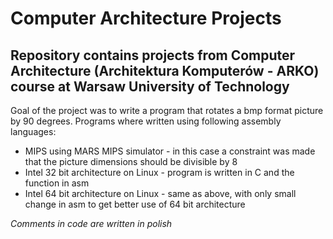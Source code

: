 # Computer Architecture Projects
## Repository contains projects from Computer Architecture (Architektura Komputerów - ARKO) course at Warsaw University of Technology
Goal of the project was to write a program that rotates a bmp format picture by 90 degrees.
Programs where written using following assembly languages: 
 - MIPS using MARS MIPS simulator - in this case a constraint was made that the picture dimensions should be divisible by 8
 - Intel 32 bit architecture on Linux - program is written in C and the function in asm
 - Intel 64 bit architecture on Linux - same as above, with only small change in asm to get better use of 64 bit architecture

*Comments in code are written in polish*  
